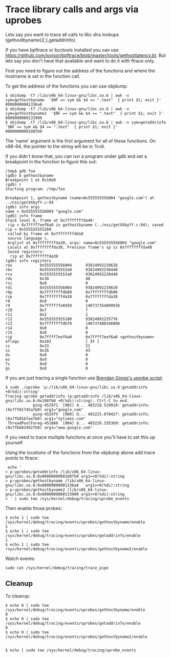 # Trace library calls and args via uprobes

Lets say you want to trace all calls to libc dns lookups (gethostbyname{2,},getaddrinfo).

If you have bpftrace or bcctools installed you can use https://github.com/iovisor/bpftrace/blob/master/tools/gethostlatency.bt. But lets say you don't have that available and want to do it with ftrace only.

First you need to figure out the address of the functions and where the hostname is set in the function call.

To get the address of the functions you can use objdump:

```
$ objdump -tT /lib/x86_64-linux-gnu/libc.so.6 | awk -v sym=gethostbyname  '$NF == sym && $4 == ".text"  { print $1; exit }'
00000000001336a0
$ objdump -tT /lib/x86_64-linux-gnu/libc.so.6 | awk -v sym=gethostbyname2  '$NF == sym && $4 == ".text"  { print $1; exit }'
0000000000133900
$ objdump -tT /lib/x86_64-linux-gnu/libc.so.6 | awk -v sym=getaddrinfo  '$NF == sym && $4 == ".text"  { print $1; exit }'
0000000000108fb0
```

The 'name' argument is the first argument for all of these functions. On x86-64, the pointer to the string will be in %rdi.

If you didn't know that, you can run a program under gdb and set a breakpoint in the function to figure this out:
```
/tmp$ gdb foo
(gdb) b gethostbyname
Breakpoint 1 at 0x10e0
(gdb) r
Starting program: /tmp/foo

Breakpoint 1, gethostbyname (name=0x555555556004 "google.com") at ../nss/getXXbyYY.c:94
(gdb) info args
name = 0x555555556004 "google.com"
(gdb) info frame
Stack level 0, frame at 0x7fffffffda40:
 rip = 0x7ffff7eef6a0 in gethostbyname (../nss/getXXbyYY.c:94); saved rip = 0x555555555260
 called by frame at 0x7fffffffdb10
 source language c.
 Arglist at 0x7fffffffda30, args: name=0x555555556004 "google.com"
 Locals at 0x7fffffffda30, Previous frame's sp is 0x7fffffffda40
 Saved registers:
  rip at 0x7fffffffda38
(gdb) info registers
rax            0x555555556004      93824992239620
rbx            0x5555555553a0      93824992236448
rcx            0x5555555553a0      93824992236448
rdx            0x30                48
rsi            0x0                 0
rdi            0x555555556004      93824992239620
rbp            0x7fffffffdb00      0x7fffffffdb00
rsp            0x7fffffffda38      0x7fffffffda38
r8             0x0                 0
r9             0x7ffff7fe0d50      140737354009936
r10            0x7                 7
r11            0x2                 2
r12            0x555555555100      93824992235776
r13            0x7fffffffdbf0      140737488346096
r14            0x0                 0
r15            0x0                 0
rip            0x7ffff7eef6a0      0x7ffff7eef6a0 <gethostbyname>
eflags         0x202               [ IF ]
cs             0x33                51
ss             0x2b                43
ds             0x0                 0
es             0x0                 0
fs             0x0                 0
gs             0x0                 0

```

If you are just tracing a single function use [Brendan Gregg's uprobe script](https://github.com/brendangregg/perf-tools/blob/master/user/uprobe):

```
$ sudo ./uprobe 'p:/lib/x86_64-linux-gnu/libc.so.6:getaddrinfo +0(%di):string'
Tracing uprobe getaddrinfo (p:getaddrinfo /lib/x86_64-linux-gnu/libc.so.6:0x108fb0 +0(%di):string). Ctrl-C to end.
            ping-452971  [001] d... 403218.519919: getaddrinfo: (0x7ff01745afb0) arg1="google.com"
            ping-452975  [000] d... 403225.878427: getaddrinfo: (0x7fb01bfaefb0) arg1="nytimes.com"
 ThreadPoolForeg-451888  [004] d... 403228.335369: getaddrinfo: (0x7fb683492fb0) arg1="www.google.com"
```

If you need to trace multiple functions at once you'll have to set this up yourself.

Using the locations of the functions from the objdump above add trace points to ftrace:

```
 echo '
> p:uprobes/getaddrinfo /lib/x86_64-linux-gnu/libc.so.6:0x0000000000108fb0 arg1=+0(%di):string
> p:uprobes/gethostbyname /lib/x86_64-linux-gnu/libc.so.6:0x00000000001336a0   arg1=+0(%di):string
> p:uprobes/gethostbyname2 /lib/x86_64-linux-gnu/libc.so.6:0x0000000000133900 arg1=+0(%di):string
> ' | sudo tee /sys/kernel/debug/tracing/uprobe_events

```

Then enable those probes:

```
$ echo 1 | sudo tee /sys/kernel/debug/tracing/events/uprobes/gethostbyname/enable
1
$ echo 1 | sudo tee /sys/kernel/debug/tracing/events/uprobes/getaddrinfo/enable
1
$ echo 1 | sudo tee /sys/kernel/debug/tracing/events/uprobes/gethostbyname2/enable
```

Watch events:

```
sudo cat /sys/kernel/debug/tracing/trace_pipe
```

## Cleanup

To cleanup:

```
$ echo 0 | sudo tee /sys/kernel/debug/tracing/events/uprobes/gethostbyname/enable
0
$ echo 0 | sudo tee /sys/kernel/debug/tracing/events/uprobes/getaddrinfo/enable
0
$ echo 0 | sudo tee /sys/kernel/debug/tracing/events/uprobes/gethostbyname2/enable


$ echo | sudo tee /sys/kernel/debug/tracing/uprobe_events

```
